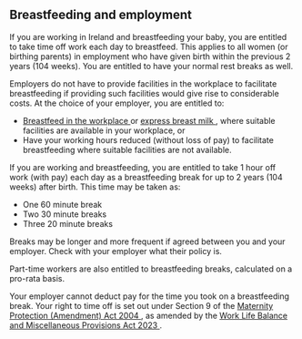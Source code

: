 ##  Breastfeeding and employment

If you are working in Ireland and breastfeeding your baby, you are entitled to
take time off work each day to breastfeed. This applies to all women (or
birthing parents) in employment who have given birth within the previous 2
years (104 weeks). You are entitled to have your normal rest breaks as well.

Employers do not have to provide facilities in the workplace to facilitate
breastfeeding if providing such facilities would give rise to considerable
costs. At the choice of your employer, you are entitled to:

  * [ Breastfeed in the workplace ](https://www2.hse.ie/wellbeing/child-health/breastfeeding-and-work.html) or [ express breast milk ](https://www2.hse.ie/wellbeing/child-health/expressing-breast-milk/when-you-might-want-to-express.html) , where suitable facilities are available in your workplace, or 
  * Have your working hours reduced (without loss of pay) to facilitate breastfeeding where suitable facilities are not available. 

If you are working and breastfeeding, you are entitled to take 1 hour off work
(with pay) each day as a breastfeeding break for up to 2 years (104 weeks)
after birth. This time may be taken as:

  * One 60 minute break 
  * Two 30 minute breaks 
  * Three 20 minute breaks 

Breaks may be longer and more frequent if agreed between you and your
employer. Check with your employer what their policy is.

Part-time workers are also entitled to breastfeeding breaks, calculated on a
pro-rata basis.

Your employer cannot deduct pay for the time you took on a breastfeeding
break. Your right to time off is set out under Section 9 of the [ Maternity
Protection (Amendment) Act 2004
](http://www.irishstatutebook.ie/2004/en/act/pub/0028/index.html) , as amended
by the [ Work Life Balance and Miscellaneous Provisions Act 2023
](https://www.irishstatutebook.ie/eli/2023/act/8/enacted/en/print#sec34) .
